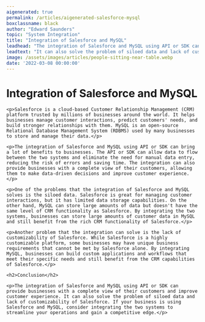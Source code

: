 ```yaml
---
aigenerated: true
permalink: /articles/aigenerated-salesforce-mysql
boxclassname: black
author: "Edward Saunders"
topic: "System Integration"
title: "Integration of Salesforce and MySQL"
leadhead: "The integration of Salesforce and MySQL using API or SDK can provide businesses with a complete view of their customers and improve customer experience"
leadtext: "It can also solve the problem of siloed data and lack of customizability of Salesforce. If your business is using Salesforce and MySQL, consider integrating the two systems to streamline your operations and gain a competitive edge."
image: /assets/images/articles/people-sitting-near-table.webp
date: '2022-03-08 00:00:00'
---
```

<div class="arttext">	<h1>Integration of Salesforce and MySQL</h1>

	<p>Salesforce is a cloud-based Customer Relationship Management (CRM) platform trusted by millions of businesses around the world. It helps businesses manage customer interactions, predict customers' needs, and build stronger relationships with them. MySQL is an open-source Relational Database Management System (RDBMS) used by many businesses to store and manage their data.</p>

	<p>The integration of Salesforce and MySQL using API or SDK can bring a lot of benefits to businesses. The API or SDK can allow data to flow between the two systems and eliminate the need for manual data entry, reducing the risk of errors and saving time. The integration can also provide businesses with a complete view of their customers, allowing them to make data-driven decisions and improve customer experience.</p>

	<p>One of the problems that the integration of Salesforce and MySQL solves is the siloed data. Salesforce is great for managing customer interactions, but it has limited data storage capabilities. On the other hand, MySQL can store large amounts of data but doesn't have the same level of CRM functionality as Salesforce. By integrating the two systems, businesses can store large amounts of customer data in MySQL and still benefit from the rich CRM functionality of Salesforce.</p>

	<p>Another problem that the integration can solve is the lack of customizability of Salesforce. While Salesforce is a highly customizable platform, some businesses may have unique business requirements that cannot be met by Salesforce alone. By integrating MySQL, businesses can build custom applications and workflows that meet their specific needs and still benefit from the CRM capabilities of Salesforce.</p>

	<h2>Conclusion</h2>

	<p>The integration of Salesforce and MySQL using API or SDK can provide businesses with a complete view of their customers and improve customer experience. It can also solve the problem of siloed data and lack of customizability of Salesforce. If your business is using Salesforce and MySQL, consider integrating the two systems to streamline your operations and gain a competitive edge.</p>
</div>